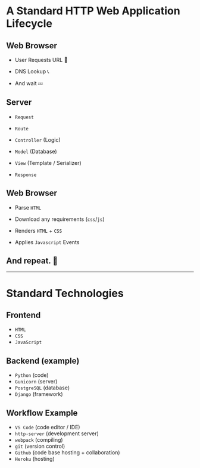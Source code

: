 # A Standard HTTP Web Application Lifecycle

## Web Browser

- User Requests URL 🔗

- DNS Lookup 📞

- And wait 💤

## Server

- `Request`

- `Route`

- `Controller` (Logic)

- `Model` (Database)

- `View` (Template / Serializer)

- `Response`

## Web Browser

- Parse `HTML`
- Download any requirements (`css`/`js`)

- Renders `HTML` + `CSS`

- Applies `Javascript` Events

## And repeat. 🔁

---

# Standard Technologies

## Frontend

- `HTML`
- `CSS`
- `JavaScript`

## Backend (example)

- `Python` (code)
- `Gunicorn` (server)
- `PostgreSQL` (database)
- `Django` (framework)

## Workflow Example

- `VS Code` (code editor / IDE)
- `http-server` (development server)
- `webpack` (compiling)
- `git` (version control)
- `Github` (code base hosting + collaboration)
- `Heroku` (hosting)
